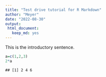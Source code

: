 ```yaml
---
title: "Test drive tutorial for R Markdown"
author: "Meyer"
date: "2022-08-30"
output:
 html_document:
   keep_md: yes
---
```

This is the introductory sentence.


```r
a=c(1,2,3)
2*a
```

```
## [1] 2 4 6
```


